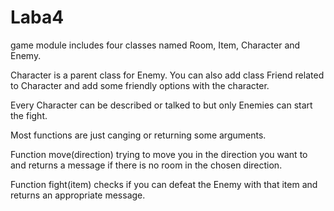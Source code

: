 # Laba4

game module includes four classes named Room, Item, Character and Enemy.

Character is a parent class for Enemy. You can also add class Friend related to Character and add some friendly options with the character.

Every Character can be described or talked to but only Enemies can start the fight.

Most functions are just canging or returning some arguments.

Function move(direction) trying to move you in the direction you want to and returns a message if there is no room in the chosen direction.

Function fight(item) checks if you can defeat the Enemy with that item and returns an appropriate message.
